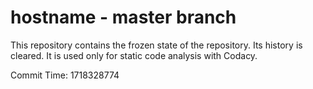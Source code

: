 # hostname - master branch

This repository contains the frozen state of the repository.
Its history is cleared. It is used only for static code
analysis with Codacy.

Commit Time: 1718328774